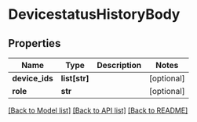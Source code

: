 # DevicestatusHistoryBody

## Properties
Name | Type | Description | Notes
------------ | ------------- | ------------- | -------------
**device_ids** | **list[str]** |  | [optional] 
**role** | **str** |  | [optional] 

[[Back to Model list]](../README.md#documentation-for-models) [[Back to API list]](../README.md#documentation-for-api-endpoints) [[Back to README]](../README.md)

